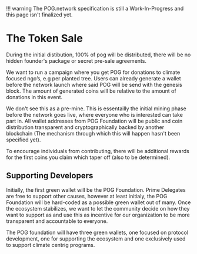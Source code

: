 <!-- prettier-ignore -->
!!! warning
    The POG.network specification is still a Work-In-Progress and this page isn't finalized yet.

# The Token Sale

During the initial distibution, 100% of pog will be distributed, there will be no hidden founder's package or secret pre-sale agreements.

We want to run a campaign where you get POG for donations to climate focused ngo’s, e.g per
planted tree. Users can already generate a wallet before the network launch where said POG will be send with the genesis block.
The amount of generated coins will be relative to the amount of donations in this event.

We don't see this as a pre-mine. This is essentailly the initial mining phase before the network goes live, where everyone who is interested can take part in. All wallet addresses from POG Foundation will be public and coin distribution transparent and cryptographically backed by another blockchain (The mechanism through which this will happen hasn't been specified yet).

To encourage individuals from contributing, there will be additional rewards for the first coins you claim which taper off (also to be determined).

## Supporting Developers

Initially, the first green wallet will be the POG Foundation. Prime Delegates are free to support other causes, however at least initialy, the POG Foundation will be hard-coded as a possible green wallet out of many. Once the ecosystem stabilizes, we want to let the community decide on how they want to support as and use this as incentive for our organization to be more transparent and accountable to everyone.

The POG foundation will have three green wallets, one focused on protocol development, one for supporting the ecosystem and one exclusively used to support climate centrig programs.
